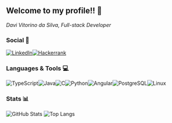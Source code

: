 ## Welcome to my profile!! :hedgehog:
_Davi Vitorino da Silva, Full-stack Developer_

### Social :busts_in_silhouette:
[![LinkedIn](https://img.shields.io/badge/LinkedIn-0077B5?style=for-the-badge&logo=linkedin&logoColor=white)](https://www.linkedin.com/in/davitorino/)[![Hackerrank](https://img.shields.io/badge/-Hackerrank-2EC866?style=for-the-badge&logo=HackerRank&logoColor=white)](https://hackerrank.com/profile/davitorino26)

### Languages & Tools :computer:
![TypeScript](https://img.shields.io/badge/TypeScript-007ACC?style=for-the-badge&logo=typescript&logoColor=white)![Java](https://img.shields.io/badge/java-%23ED8B00.svg?style=for-the-badge&logo=openjdk&logoColor=white)![C](https://img.shields.io/badge/c-%2300599C.svg?style=for-the-badge&logo=c&logoColor=white)![Python](https://img.shields.io/badge/python-3670A0?style=for-the-badge&logo=python&logoColor=ffdd54)![Angular](https://img.shields.io/badge/Angular-DD0031?style=for-the-badge&logo=angular&logoColor=white)![PostgreSQL](https://img.shields.io/badge/PostgreSQL-000?style=for-the-badge&logo=postgresql)![Linux](https://img.shields.io/badge/Linux-000?style=for-the-badge&logo=linux&logoColor=FCC624) 

### Stats :bar_chart:
![GitHub Stats](https://github-readme-stats.vercel.app/api?username=davsire&theme=transparent&bg_color=011936&border_color=36225A&show_icons=true&icon_color=8B84D6&title_color=8B84D6&text_color=FFF) ![Top Langs](https://github-readme-stats-git-masterrstaa-rickstaa.vercel.app/api/top-langs/?username=davsire&layout=compact&bg_color=011936&border_color=36225A&title_color=8B84D6&text_color=FFF)
